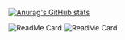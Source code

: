 <!--
**phatng45/phatng45** is a ✨ _special_ ✨ repository because its `README.md` (this file) appears on your GitHub profile.

Here are some ideas to get you started:

- 🔭 I’m currently working on ...
- 🌱 I’m currently learning ...
- 👯 I’m looking to collaborate on ...
- 🤔 I’m looking for help with ...
- 💬 Ask me about ...
- 📫 How to reach me: ...
- 😄 Pronouns: ...
- ⚡ Fun fact: ...
-->

[![Anurag's GitHub stats](https://github-readme-stats.vercel.app/api?username=phatng45&show_icons=true&theme=swift)](https://github.com/anuraghazra/github-readme-stats)

![ReadMe Card](https://github-readme-stats.vercel.app/api/pin/?username=maneprajakta&repo=Digit_Recognition_Web_App&show_icons=true&theme=swift)
![ReadMe Card](https://github-readme-stats.vercel.app/api/pin/?username=maneprajakta&repo=DSA&show_icons=true&theme=swift)
